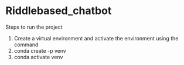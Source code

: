 # Riddlebased_chatbot
Steps to run the project
1. Create a virtual environment and activate the environment using the command
2. conda create -p venv 
3.  conda activate venv
   
